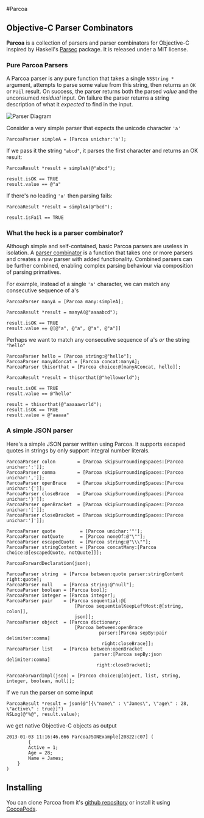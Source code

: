 #Parcoa
## Objective-C Parser Combinators
**Parcoa** is a collection of parsers and parser combinators for Objective-C inspired by Haskell's [Parsec](http://www.haskell.org/haskellwiki/Parsec) package. It is released under a MIT license.

### Pure Parcoa Parsers
A Parcoa parser is any pure function that takes a single `NSString *` argument, attempts to parse some value from this string, then returns an `OK` or `Fail` result. On success, the parser returns both the parsed *value* and the unconsumed *residual* input. On failure the parser returns a string description of what it *expected* to find in the input.

![Parser Diagram](https://raw.github.com/brotchie/Parcoa/master/docs/diagrams/parser.png)

Consider a very simple parser that expects the unicode character `'a'`

    ParcoaParser simpleA = [Parcoa unichar:'a'];

If we pass it the string `"abcd"`, it parses the first character and returns an OK result:

    ParcoaResult *result = simpleA(@"abcd");
    
    result.isOK == TRUE
    result.value == @"a"

If there's no leading `'a'` then parsing fails:

    ParcoaResult *result = simpleA(@"bcd");
    
    result.isFail == TRUE

### What the heck is a parser combinator?
Although simple and self-contained, basic Parcoa parsers are useless in isolation. A [parser combinator](http://en.wikipedia.org/wiki/Parser_combinator) is a function that takes one or more parsers and creates a *new* parser with added functionality. Combined parsers can be further combined, enabling complex parsing behaviour via composition of parsing primatives.

For example, instead of a single `'a'` character, we can match any consecutive sequence of a's

```
ParcoaParser manyA = [Parcoa many:simpleA];

ParcoaResult *result = manyA(@"aaaabcd");

result.isOK == TRUE
result.value == @[@"a", @"a", @"a", @"a"]]
```

Perhaps we want to match any consecutive sequence of a's *or* the string `"hello"`
```
ParcoaParser hello = [Parcoa string:@"hello"];
ParcoaParser manyAConcat = [Parcoa concat:manyA];
ParcoaParser thisorthat = [Parcoa choice:@[manyAConcat, hello]];

ParcoaResult *result = thisorthat(@"helloworld");

result.isOK == TRUE
result.value == @"hello"

result = thisorthat(@"aaaaaworld");
result.isOK == TRUE
result.value = @"aaaaa"

```
### A simple JSON parser
Here's a simple JSON parser written using Parcoa. It supports escaped quotes in strings by only support integral number literals.

```objc
ParcoaParser colon        = [Parcoa skipSurroundingSpaces:[Parcoa unichar:':']];
ParcoaParser comma        = [Parcoa skipSurroundingSpaces:[Parcoa unichar:',']];
ParcoaParser openBrace    = [Parcoa skipSurroundingSpaces:[Parcoa unichar:'{']];
ParcoaParser closeBrace   = [Parcoa skipSurroundingSpaces:[Parcoa unichar:'}']];
ParcoaParser openBracket  = [Parcoa skipSurroundingSpaces:[Parcoa unichar:'[']];
ParcoaParser closeBracket = [Parcoa skipSurroundingSpaces:[Parcoa unichar:']']];

ParcoaParser quote         = [Parcoa unichar:'"'];
ParcoaParser notQuote      = [Parcoa noneOf:@"\""];
ParcoaParser escapedQuote  = [Parcoa string:@"\\\""];
ParcoaParser stringContent = [Parcoa concatMany:[Parcoa choice:@[escapedQuote, notQuote]]];

ParcoaForwardDeclaration(json);

ParcoaParser string  = [Parcoa between:quote parser:stringContent right:quote];
ParcoaParser null    = [Parcoa string:@"null"];
ParcoaParser boolean = [Parcoa bool];
ParcoaParser integer = [Parcoa integer];
ParcoaParser pair    = [Parcoa sequential:@[
                         [Parcoa sequentialKeepLeftMost:@[string, colon]],
                         json]];
ParcoaParser object  = [Parcoa dictionary:
                         [Parcoa between:openBrace
                                  parser:[Parcoa sepBy:pair delimiter:comma]
                                   right:closeBrace]];
ParcoaParser list    = [Parcoa between:openBracket
                                parser:[Parcoa sepBy:json delimiter:comma] 
                                 right:closeBracket];
                                 
ParcoaForwardImpl(json) = [Parcoa choice:@[object, list, string, integer, boolean, null]];
```

If we run the parser on some input

    ParcoaResult *result = json(@"[{\"name\" : \"James\", \"age\" : 28, \"active\" : true}]")
    NSLog(@"%@", result.value);

we get native Objective-C objects as output

    2013-01-03 11:16:46.666 ParcoaJSONExample[20822:c07] (
            {
            Active = 1;
            Age = 28;
            Name = James;
        }
    )

## Installing
You can clone Parcoa from it's [github repository](https://github.com/brotchie/Parcoa) or install it using [CocoaPods](http://cocoapods.org/).

